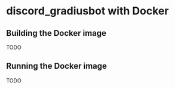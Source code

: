 # discord_gradiusbot with Docker

## Building the Docker image
TODO

## Running the Docker image
TODO